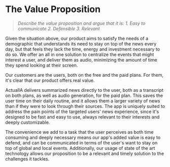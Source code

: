 # The Value Proposition

> *Describe the value proposition and argue that it is:*
> *1. Easy to communicate*
> *2. Defensible*
> *3. Relevant*

Given the situation above, our product aims to satisfy the needs of a demographic that understands its need to stay on top of the news every day, but that feels they lack the time, energy and investment necessary to do so. We offer an all in one solution to centralize the events that might interest a user, and deliver them as audio, minimizing the amount of time they spend looking at their screen. 

Our customers are the users, both on the free and the paid plans. For them, it's clear that our product offers real value. 

ActualIA delivers summarized news directly to the user, both as a transcript on both plans, as well as audio generation, for the paid plan. This saves the user time on their daily routine, and it allows them a larger variety of news than if they were to look through their sources. The app is uniquely suited to address the pain points of the targeted users' news experience, since it's designed to be fast and easy to use, always relevant to their interests and deeply customizable.

The convenience we add to a task that the user perceives as both time consuming and deeply necessary means our app's added value is easy to defend, and can be communicated in terms of the user's want to stay on top of global and local events. Additionally, our usage of state of the art technology allows our proposition to be a relevant and timely solution to the challenges it tackles. 